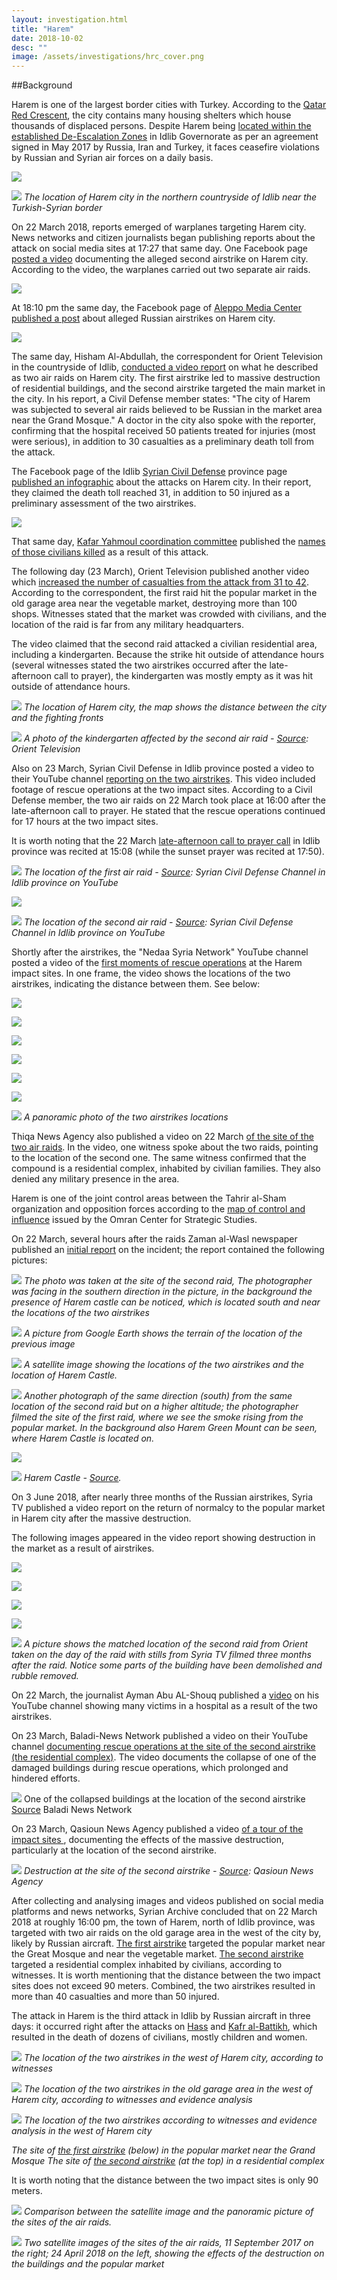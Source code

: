 ```yaml
---
layout: investigation.html
title: "Harem"
date: 2018-10-02
desc: ""
image: /assets/investigations/hrc_cover.png
---
```


##Background

﻿Harem is one of the largest border cities with Turkey. According to the [Qatar Red Crescent](https://www.google.com/url?q=https://www.humanitarianresponse.info/sites/www.humanitarianresponse.info/files/assessments/idps_from_eastern_syria.pdf&sa=D&ust=1538477135298000), the city contains many housing shelters which house thousands of displaced persons. Despite Harem being [located within the established De-Escalation Zones](https://www.google.com/url?q=https://www.youtube.com/watch?v%3D5cF-gIL8yzk&sa=D&ust=1538477135299000)  in Idlib Governorate as per an agreement signed in May 2017 by Russia, Iran and Turkey, it faces ceasefire violations by Russian and Syrian air forces on a daily basis.

![](/assets/investigations/Harem/image25.png)

![](/assets/investigations/Harem/image12.jpg)
*The location of Harem city in the northern countryside of Idlib near the Turkish-Syrian border*

On 22 March 2018, reports emerged of warplanes targeting Harem city. News networks and citizen journalists began publishing reports about the attack on social media sites at 17:27 that same day. One Facebook page [posted a video](https://www.google.com/url?q=https://www.facebook.com/1765254933690858/videos/2064178657131816/?fb_dtsg_ag%3DAdwdTli_SrLh0UU425oJ0cv5lMKp5rNLV9yEkfYRHMKQoQ%253AAdzKVR0kfB1SJ7CB--TxGzlxF3bmCYCppYEH4Dp0eF573w&sa=D&ust=1538477135300000) documenting the alleged second airstrike on Harem city. According to the video, the warplanes carried out two separate air raids.

![](/assets/investigations/Harem/image30.png)

At 18:10 pm the same day, the Facebook page of [Aleppo Media Center published a post](https://www.google.com/url?q=http://archive.fo/ootFv&sa=D&ust=1538477135300000) about alleged Russian airstrikes on Harem city.

![](/assets/investigations/Harem/image20.png)

The same day, Hisham Al-Abdullah, the correspondent for Orient Television in the countryside of Idlib, [conducted a video report](https://www.google.com/url?q=https://www.youtube.com/watch?v%3DpDtU38PE_oM&sa=D&ust=1538477135301000) on what he described as two air raids on Harem city. The first airstrike led to massive destruction of residential buildings, and the second airstrike targeted the main market in the city. In his report, a Civil Defense member states: "The city of Harem was subjected to several air raids believed to be Russian in the market area near the Grand Mosque." A doctor in the city also spoke with the reporter, confirming that the hospital received 50 patients treated for injuries (most were serious), in addition to 30 casualties as a preliminary death toll from the attack.

The Facebook page of the Idlib [Syrian Civil Defense](https://www.google.com/url?q=https://www.facebook.com/SyrianCivilDefenceIdlibWhiteHelmets/photos/a.479509938814734/1609876025778114/?type%3D3&sa=D&ust=1538477135301000) province page [published an infographic](https://www.google.com/url?q=http://archive.fo/JKrGB&sa=D&ust=1538477135302000) about the attacks on Harem city. In their report, they claimed the death toll reached 31, in addition to 50 injured as a preliminary assessment of the two airstrikes.

![](/assets/investigations/Harem/image17.png)

That same day, [Kafar Yahmoul coordination committee](https://www.facebook.com/k.nn.hos/) published the [names of those civilians  killed](https://www.google.com/url?q=http://archive.fo/y9AiW&sa=D&ust=1538477135303000) as a result of this attack.

The following day (23 March), Orient Television published another video which [increased the number of casualties from the attack from 31 to 42](https://www.google.com/url?q=https://www.youtube.com/watch?v%3DreWiAxofGVY&sa=D&ust=1538477135303000). According to the correspondent, the first raid hit the popular market in the old garage area near the vegetable market, destroying more than 100 shops. Witnesses stated that the market was crowded with civilians, and the location of the raid is far from any military headquarters.

The video claimed that the second raid attacked a civilian residential area, including a kindergarten. Because the strike hit outside of attendance hours (several witnesses stated the two airstrikes occurred after the late-afternoon call to prayer), the kindergarten was mostly empty as it was hit outside of attendance hours.

![](/assets/investigations/Harem/image35.jpg)
*The location of Harem city, the map shows the distance between the city and the fighting fronts*

![](/assets/investigations/Harem/image9.png)
*A photo of the kindergarten affected by the second air raid - [Source](https://www.google.com/url?q=https://www.youtube.com/watch?v%3DreWiAxofGVY&sa=D&ust=1538477135304000): Orient Television*


Also on 23 March, Syrian Civil Defense in Idlib province posted a video to their YouTube channel [reporting on the two airstrikes](https://www.google.com/url?q=https://www.youtube.com/watch?v%3Dg4SJoYgo7hU&sa=D&ust=1538477135305000). This video included footage of rescue operations at the two impact sites. According to a Civil Defense member, the two air raids on 22 March took place at 16:00 after the late-afternoon call to prayer. He stated that the rescue operations continued for 17 hours at the two impact sites.

It is worth noting that the 22 March [late-afternoon call to prayer call](https://www.google.com/url?q=https://timesprayer.today/1677-month03-year2018-%25D8%25AC%25D8%25AF%25D9%2588%25D9%2584-%25D9%2585%25D9%2588%25D8%25A7%25D9%2582%25D9%258A%25D8%25AA-%25D8%25A7%25D9%2584%25D8%25B5%25D9%2584%25D8%25A7%25D8%25A9-%25D8%25B4%25D9%2587%25D8%25B1-%25D9%2585%25D8%25A7%25D8%25B1%25D8%25B3-%25D8%25A5%25D8%25AF%25D9%2584%25D8%25A8.html&sa=D&ust=1538477135305000) in Idlib province was recited at 15:08 (while the sunset prayer was recited at 17:50).

![](/assets/investigations/Harem/image24.png)
*The location of the first air raid - [Source](https://www.google.com/url?q=https://www.youtube.com/watch?v%3Dg4SJoYgo7hU&sa=D&ust=1538477135306000): Syrian Civil Defense Channel in Idlib province on YouTube*

![](/assets/investigations/Harem/image21.png)

![](/assets/investigations/Harem/image26.png)
*The location of the second air raid - [Source](https://www.google.com/url?q=https://www.youtube.com/watch?v%3Dg4SJoYgo7hU&sa=D&ust=1538477135307000): Syrian Civil Defense Channel in Idlib province on YouTube*

Shortly after the airstrikes, the "Nedaa Syria Network" YouTube channel posted a video of the  [first moments of rescue operations](https://www.google.com/url?q=https://www.youtube.com/watch?v%3DBg4SInsCizA&sa=D&ust=1538477135307000) at the Harem impact sites. In one frame, the video shows the locations of the two airstrikes, indicating the distance between them. See below:

![](/assets/investigations/Harem/image1.png)

![](/assets/investigations/Harem/image6.png)

![](/assets/investigations/Harem/image8.png)

![](/assets/investigations/Harem/image18.png)

![](/assets/investigations/Harem/image23.png)

![](/assets/investigations/Harem/image3.png)

![](/assets/investigations/Harem/image29.jpg)
*A panoramic photo of the two airstrikes locations*


Thiqa News Agency also published a video on 22 March [of the site of the two air raids](https://www.google.com/url?q=https://www.youtube.com/watch?v%3DogKrVO-o3sE&sa=D&ust=1538477135308000). In the video, one witness spoke about the two raids, pointing to the location of the second one. The same witness confirmed that the compound is a residential complex, inhabited by civilian families. They also denied any military presence in the area.

Harem is one of the joint control areas between the Tahrir al-Sham organization and opposition forces according to the [map of control and influence](https://www.google.com/url?q=https://www.omrandirasat.org//assets/investigations/Harem/M.C.A.P/%25D8%25AE%25D8%25B1%25D9%258A%25D8%25B7%25D8%25A9%2520%25D8%25A7%25D9%2584%25D9%2586%25D9%2581%25D9%2588%25D8%25B0%2520%25D9%2588%25D8%25A7%25D9%2584%25D8%25B3%25D9%258A%25D8%25B7%25D8%25B1%25D8%25A9%2520%25D9%2581%25D9%258A%2520%25D8%25B3%25D9%2588%25D8%25B1%25D9%258A%25D8%25A9%2520%25D9%2588%25D8%25BA%25D8%25B1%25D8%25A8%2520%25D8%25A7%25D9%2584%25D8%25B9%25D8%25B1%25D8%25A7%25D9%2582%2520-%252015%2520%25D9%2586%25D9%258A%25D8%25B3%25D8%25A7%25D9%2586.pdf&sa=D&ust=1538477135309000) issued by the Omran Center for Strategic Studies.

On 22 March, several hours after the raids Zaman al-Wasl newspaper published an [initial report](https://www.google.com/url?q=https://www.zamanalwsl.net/news/article/85783/&sa=D&ust=1538477135310000) on the incident; the report contained the following pictures:

![](/assets/investigations/Harem/image11.png)
*The photo was taken at the site of the second raid, The photographer was facing in the southern direction in the picture, in the background the presence of Harem castle can be noticed, which is located south and near the locations of the two airstrikes*


![](/assets/investigations/Harem/image4.png)
*A picture from Google Earth shows the terrain of the location of the previous image*


![](/assets/investigations/Harem/image2.jpg)
*A satellite image showing the locations of the two airstrikes and the location of Harem Castle.*


![](/assets/investigations/Harem/image33.png)
*Another photograph of the same direction (south) from the same location of the second raid but on a higher altitude; the photographer filmed the site of the first raid, where we see the smoke rising from the popular market. In the background also Harem Green Mount can be seen, where Harem Castle is located on.*


![](/assets/investigations/Harem/image5.png)

![](/assets/investigations/Harem/image32.png)
*Harem Castle - [Source](https://www.google.com/url?q=http://esyria.sy/sites/code/index.php?site%3Didleb%26p%3Dstories%26category%3Druins%26filename%3D201011221500123&sa=D&ust=1538477135311000).*


On 3 June 2018, after nearly three months of the Russian airstrikes, Syria TV published a video report on the return of normalcy to the popular market in Harem city after the massive destruction.

The following images appeared in the video report showing destruction in the market as a result of airstrikes.

![](/assets/investigations/Harem/image16.png)

![](/assets/investigations/Harem/image27.png)

![](/assets/investigations/Harem/image28.png)

![](/assets/investigations/Harem/image22.png)

![](/assets/investigations/Harem/image14.jpg)
*A picture shows the matched location of the second raid from Orient taken on the day of the raid with stills from Syria TV filmed three months after the raid. Notice some parts of the building have been demolished and rubble removed.*


On 22 March, the journalist Ayman Abu AL-Shouq published a [video](https://www.google.com/url?q=https://www.youtube.com/watch?v%3D-LT1lFxzalU&sa=D&ust=1538477135313000) on his YouTube channel showing many victims in a hospital as a result of the two airstrikes.

On 23 March, Baladi-News Network published a video on their YouTube channel [documenting rescue operations at the site of the second airstrike (the residential complex)](https://www.youtube.com/watch?v%3DWo95UYI-_M8&sa=D&ust=1538477135313000). The video documents the collapse of one of the damaged buildings during rescue operations, which prolonged and hindered efforts.

![](/assets/investigations/Harem/image19.png)
One of the collapsed buildings at the location of the second airstrike
[Source](https://www.google.com/url?q=https://www.youtube.com/watch?v%3DWo95UYI-_M8&sa=D&ust=1538477135314000) Baladi News Network


On 23 March, Qasioun News Agency published a video [of a tour of the impact sites ](https://www.google.com/url?q=https://www.youtube.com/watch?v%3D0ab_zYmfDpg&sa=D&ust=1538477135314000), documenting the effects of the massive destruction, particularly at the location of the second airstrike.

![](/assets/investigations/Harem/image31.png)
*Destruction at the site of the second airstrike - [Source](https://www.google.com/url?q=https://www.youtube.com/watch?v%3D0ab_zYmfDpg&sa=D&ust=1538477135315000): Qasioun News Agency*

After collecting and analysing images and videos published on social media platforms and news networks, Syrian Archive concluded that on 22 March 2018 at roughly 16:00 pm, the town of Harem, north of Idlib province, was targeted with two air raids on the old garage area in the west of the city by, likely by Russian aircraft. [The first airstrike](https://www.google.com/url?q=https://www.google.com/maps/place/36%25C2%25B012'33.5%2522N%2B36%25C2%25B031'12.0%2522E/@36.2092191,36.519996,179m/data%3D!3m1!1e3!4m5!3m4!1s0x0:0x0!8m2!3d36.2093028!4d36.5199889&sa=D&ust=1538477135316000) targeted the popular market near the Great Mosque and near the vegetable market. [The second airstrike](https://www.google.com/url?q=https://www.google.com/maps/place/36%25C2%25B012'36.4%2522N%2B36%25C2%25B031'11.2%2522E/@36.210025,36.5197782,261m/data%3D!3m1!1e3!4m5!3m4!1s0x0:0x0!8m2!3d36.210121!4d36.519764&sa=D&ust=1538477135316000) targeted a residential complex inhabited by civilians, according to witnesses. It is worth mentioning that the distance between the two impact sites does not exceed 90 meters. Combined, the two airstrikes resulted in more than 40 casualties and more than 50 injured.

The attack in Harem is the third attack in Idlib by Russian aircraft in three days: it occurred right after the attacks on [Hass](https://www.google.com/url?q=https://www.youtube.com/watch?v%3DvhWCokTU6GA&sa=D&ust=1538477135316000) and [Kafr al-Battikh](https://www.google.com/url?q=https://www.youtube.com/watch?v%3Dbf1-afwsPv0&sa=D&ust=1538477135316000), which resulted in the death of dozens of civilians, mostly children and women.

![](/assets/investigations/Harem/image7.jpg)
*The location of the two airstrikes in the west of Harem city, according to witnesses*


![](/assets/investigations/Harem/image15.jpg)
*The location of the two airstrikes in the old garage area in the west of Harem city, according to witnesses and evidence analysis*

![](/assets/investigations/Harem/image34.jpg)
*The location of the two airstrikes according to witnesses and evidence analysis in the west of Harem city*

*The site of [the first airstrike](https://www.google.com/maps/place/36%C2%B012%2733.5%22N+36%C2%B031%2712.0%22E/@36.2092191,36.519996,179m/data=!3m1!1e3!4m5!3m4!1s0x0:0x0!8m2!3d36.2093028!4d36.5199889) (below) in the popular market near the Grand Mosque*
*The site of [the second airstrike](https://www.google.com/maps/place/36%C2%B012%2736.4%22N+36%C2%B031%2711.2%22E/@36.210025,36.5197782,261m/data=!3m1!1e3!4m5!3m4!1s0x0:0x0!8m2!3d36.210121!4d36.519764) (at the top) in a residential complex*


It is worth noting that the distance between the two impact sites is only 90 meters.

![](/assets/investigations/Harem/image10.jpg)
*Comparison between the satellite image and the panoramic picture of the sites of the air raids.*


![](/assets/investigations/Harem/image13.png)
*Two satellite images of the sites of the air raids, 11 September 2017 on the right; 24 April 2018 on the left, showing the effects of the destruction on the buildings and the popular market*
